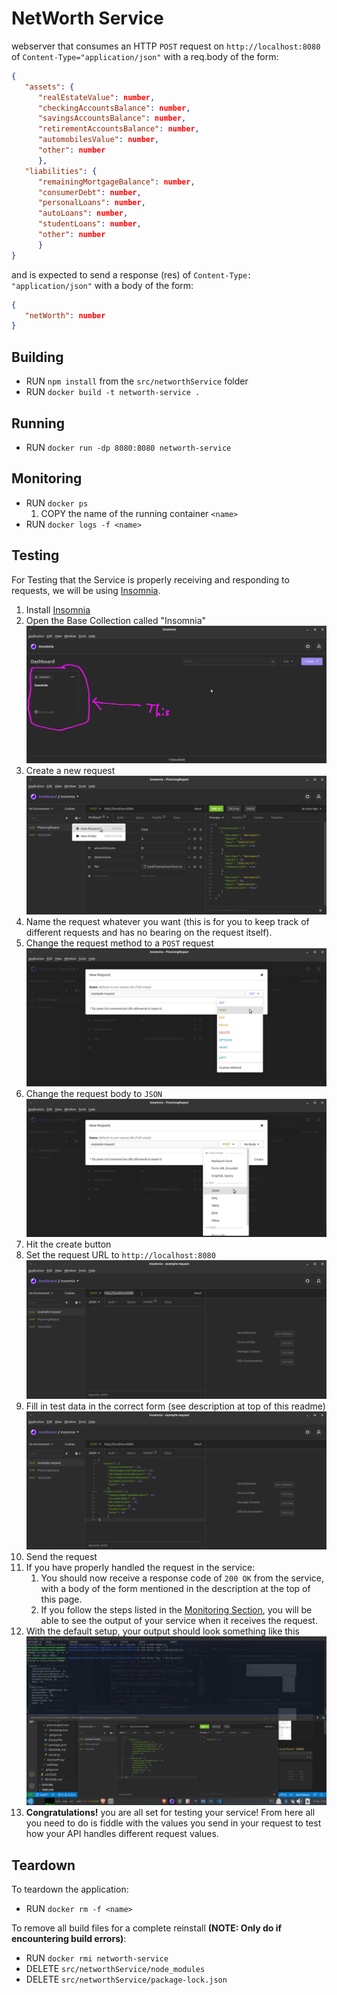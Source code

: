 # NetWorth Service

webserver that consumes an HTTP `POST` request on `http://localhost:8080` of `Content-Type="application/json"` with a req.body of the form:

```JSON
{
   "assets": {
      "realEstateValue": number,
      "checkingAccountsBalance": number,
      "savingsAccountsBalance": number,
      "retirementAccountsBalance": number,
      "automobilesValue": number,
      "other": number
      },
   "liabilities": {
      "remainingMortgageBalance": number,
      "consumerDebt": number,
      "personalLoans": number,
      "autoLoans": number,
      "studentLoans": number,
      "other": number
      }
}
```

and is expected to send a response (res) of `Content-Type: "application/json"` with a body of the form:

```JSON
{
   "netWorth": number
}
```

## Building

- RUN `npm install` from the `src/networthService` folder
- RUN `docker build -t networth-service .`

## Running

- RUN `docker run -dp 8080:8080 networth-service`

## Monitoring

- RUN `docker ps`
   1. COPY the name of the running container `<name>`
- RUN `docker logs -f <name>`

## Testing

For Testing that the Service is properly receiving and responding to requests, we will be using [Insomnia](https://insomnia.rest/).

1. Install [Insomnia](https://insomnia.rest/)
2. Open the Base Collection called "Insomnia" ![insomnia_testing_1.png](../../documentation/images/insomnia_testing_1.png)
3. Create a new request ![insomnia_testing_2.png](../../documentation/images/insomnia_testing_2.png)
4. Name the request whatever you want (this is for you to keep track of different requests and has no bearing on the request itself).
5. Change the request method to a `POST` request ![insomnia_testing_3.png](../../documentation/images/insomnia_testing_3.png)
6. Change the request body to `JSON` ![insomnia_testing_4_JSON.png](../../documentation/images/insomnia_testing_4_JSON.png)
7. Hit the create button
8. Set the request URL to `http://localhost:8080` ![insomnia_testing_5_JSON.png](../../documentation/images/insomnia_testing_5_JSON.png)
9. Fill in test data in the correct form (see description at top of this readme) ![insomnia_testing_6_networth.png](../../documentation/images/insomnia_testing_6_networth.png)
10. Send the request
11. If you have properly handled the request in the service:
    1. You should now receive a response code of `200 OK` from the service, with a body of the form mentioned in the description at the top of this page.
    2. If you follow the steps listed in the [Monitoring Section](##Monitoring), you will be able to see the output of your service when it receives the request.
12. With the default setup, your output should look something like this ![insomnia_testing_7_networth.png](../../documentation/images/insomnia_testing_7_networth.png)
13. **Congratulations!** you are all set for testing your service! From here all you need to do is fiddle with the values you send in your request to test how your API handles different request values.

## Teardown

To teardown the application:

- RUN `docker rm -f <name>`

To remove all build files for a complete reinstall **(NOTE: Only do if encountering build errors)**:

- RUN `docker rmi networth-service`
- DELETE `src/networthService/node_modules`
- DELETE `src/networthService/package-lock.json`
